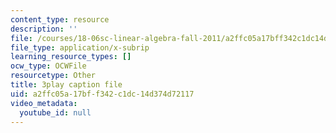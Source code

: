 ```yaml
---
content_type: resource
description: ''
file: /courses/18-06sc-linear-algebra-fall-2011/a2ffc05a17bff342c1dc14d374d72117_4PnArrxCZLE.srt
file_type: application/x-subrip
learning_resource_types: []
ocw_type: OCWFile
resourcetype: Other
title: 3play caption file
uid: a2ffc05a-17bf-f342-c1dc-14d374d72117
video_metadata:
  youtube_id: null
---
```

